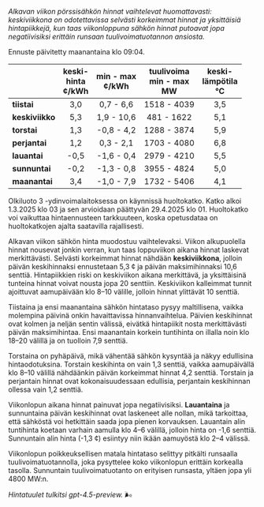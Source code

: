 *Alkavan viikon pörssisähkön hinnat vaihtelevat huomattavasti: keskiviikkona on odotettavissa selvästi korkeimmat hinnat ja yksittäisiä hintapiikkejä, kun taas viikonloppuna sähkön hinnat putoavat jopa negatiivisiksi erittäin runsaan tuulivoimatuotannon ansiosta.*

Ennuste päivitetty maanantaina klo 09:04.

|              | keski-<br>hinta<br>¢/kWh | min - max<br>¢/kWh | tuulivoima<br>min - max<br>MW | keski-<br>lämpötila<br>°C |
|:-------------|:----------------:|:----------------:|:-------------:|:-------------:|
| **tiistai**      | 3,0              | 0,7 - 6,6       | 1518 - 4039   | 3,5            |
| **keskiviikko**  | 5,3              | 1,9 - 10,6      | 481 - 1622    | 5,1            |
| **torstai**      | 1,3              | -0,8 - 4,2      | 1288 - 3874   | 5,9            |
| **perjantai**    | 1,2              | 0,3 - 2,1       | 1703 - 4080   | 6,8            |
| **lauantai**     | -0,5             | -1,6 - 0,4      | 2979 - 4210   | 5,5            |
| **sunnuntai**    | -0,2             | -1,3 - 0,8      | 3955 - 4824   | 5,0            |
| **maanantai**    | 3,4              | -1,0 - 7,9      | 1732 - 5406   | 4,1            |

Olkiluoto 3 -ydinvoimalaitoksessa on käynnissä huoltokatko. Katko alkoi 1.3.2025 klo 03 ja sen arvioidaan päättyvän 29.4.2025 klo 01. Huoltokatko voi vaikuttaa hintaennusteen tarkkuuteen, koska opetusdataa on huoltokatkojen ajalta saatavilla rajallisesti.

Alkavan viikon sähkön hinta muodostuu vaihtelevaksi. Viikon alkupuolella hinnat nousevat jonkin verran, kun taas loppuviikon aikana hinnat laskevat merkittävästi. Selvästi korkeimmat hinnat nähdään **keskiviikkona**, jolloin päivän keskihinnaksi ennustetaan 5,3 ¢ ja päivän maksimihinnaksi 10,6 senttiä. Hintapiikkien riski on keskiviikon aikana merkittävä, ja yksittäisinä tunteina hinnat voivat nousta jopa 20 senttiin. Keskiviikon kalleimmat tunnit ajoittuvat aamupäivään klo 8–10 välille, jolloin hinnat ylittävät 10 senttiä.

Tiistaina ja ensi maanantaina sähkön hintataso pysyy maltillisena, vaikka molempina päivinä onkin havaittavissa hinnanvaihtelua. Päivien keskihinnat ovat kolmen ja neljän sentin välissä, eivätkä hintapiikit nosta merkittävästi päivän maksimihintaa. Ensi maanantain korkein tuntihinta on illalla noin klo 18–20 välillä ja on tuolloin 7,9 senttiä.

Torstaina on pyhäpäivä, mikä vähentää sähkön kysyntää ja näkyy edullisina hintaodotuksina. Torstain keskihinta on vain 1,3 senttiä, vaikka aamupäivällä klo 8–10 välillä nähdäänkin päivän korkeimmat hinnat 4,2 senttiä. Torstain ja perjantain hinnat ovat kokonaisuudessaan edullisia, perjantain keskihinnan ollessa vain 1,2 senttiä.

Viikonlopun aikana hinnat painuvat jopa negatiivisiksi. **Lauantaina** ja sunnuntaina päivän keskihinnat ovat laskeneet alle nollan, mikä tarkoittaa, että sähköstä voi hetkittäin saada jopa pienen korvauksen. Lauantain alin tuntihinta koetaan varhain aamulla klo 4–6 välillä, jolloin hinta on -1,6 senttiä. Sunnuntain alin hinta (-1,3 ¢) esiintyy niin ikään aamuyöstä klo 2–4 välissä.

Viikonlopun poikkeuksellisen matala hintataso selittyy pitkälti runsaalla tuulivoimatuotannolla, joka pysyttelee koko viikonlopun erittäin korkealla tasolla. Sunnuntain tuulivoimatuotanto on erityisen runsasta, yltäen jopa yli 4800 MW:n.

*Hintatuulet tulkitsi gpt-4.5-preview.* 🌬️
